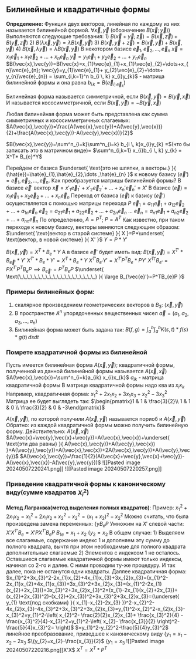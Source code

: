 ## Билинейные и квадратичные формы
**Определение:**
	Функция двух векторов, линейная по каждому из них называется билинейной формой.
	$\forall \vec{x}, \vec{y}$ (обозначение $B(\vec{x};\vec{y})$)
	Выполняются следующие требования:
	1) $B(\vec{x}+\vec{y};\vec{z})=B(\vec{x},\vec{z})+B(\vec{y},\vec{z})$
	2) $B(\lambda \vec{x},\vec{y})=\lambda B(\vec{x},\vec{y})$
	3) $B(\vec{x},\vec{y}+\vec{z})=B(\vec{x},\vec{y})+B(\vec{x},\vec{y})$
	4) $B(\vec{x},\lambda \vec{y}) =\lambda B(\vec{x},\vec{y})$
В некотором базисе $\vec{e}_{1},\vec{e}_{2},\dots,\vec{e}_{n}$
$\vec{x}=x_{1}\vec{e}_{1}+x_{1}\vec{e}_{2}+\dots+x_{n}\vec{e}_{n}$
$\vec{y}=y_{1}\vec{e}_{1}+ y_{2}\vec{e}_{2}+\dots+ y_{n}\vec{e}_{n}$
$B(\vec{x},\vec{y})=B(\vec{x}=x_{1}\vec{e}_{1}+x_{1}\vec{e}_{2}+\dots+x_{n}\vec{e}_{n}; \vec{y}=y_{1}\vec{e}_{1}+ y_{2}\vec{e}_{2}+\dots+ y_{n}\vec{e}_{n}) = \sum_{i,k=1}^n b_{i \, k} x_{i}y_{k}$ - матрица билинейной формы и она равна $b_{i \, k}=B(\vec{e}_{i; \, \vec{e}_{k}})$

Билинейная форма называется симметричной, если $B(\vec{x},\vec{y})=B(\vec{y},\vec{x})$
И называется кососимметричной, если $B(\vec{x},\vec{y})=-B(\vec{y},\vec{x})$

Любая билинейная форма может быть представлена как сумма симметричных и кососимметричных слагаемых:
	$A(\vec{x},\vec{y})=\frac{A(\vec{x},\vec{y})+A(\vec{y},\vec{x})}{2}+\frac{A(\vec{x},\vec{y})-A(\vec{y},\vec{x})}{2}$

$B(\vec{x},\vec{y})=\sum^n_{i=k}\sum^n_{i=k} b_{i \, k}x_{i}y_{k} =$(что бы записать это в матричном виде)= $\sum^n_{i,k=1} x_{i}b_{i \, k} y_{k} = X^T* B_{e}*Y$


Перейдем от базиса $\underset{ \text{это не шляпки, а векторы.} }{ (\hat{e})=\hat{e}_{1},\hat{e}_{2},\dots ,\hat{e}_{n} }$ к новому базису $(\vec{e}')=\vec{e}_{1},\vec{e}_{2},\dots,\vec{e}_{n}$. Как преобразуется матрицы билинейной формы?
В базисе $\vec{e}'$ вектор $\vec{x}=x'_{1}\vec{e}_{1}'+x'_{2}\vec{e}_{2}'+\dots+x_{n}'\vec{e}_{n}'=X'$
В базисе $(\vec{e})=x_{1}\vec{e}_{1}+x_{2}\vec{e}_{2}+\dots+x_{n}\vec{e}_{n}$
Переход от базиса $(\vec{e})$ к базису $(\vec{e}')$ осуществляется с помощью матрицы перехода $P$
$\vec{e}_{1}=a_{11}\vec{e}_{1}+a_{12}\vec{e}_{2}+\dots+a_{1n}\vec{e}_{n}$
$\vec{e}_{2}=a_{21}\vec{e}_{1}+a_{22}\vec{e}_{2}+\dots+a_{2n}\vec{e}_{n}$
...
$\vec{e}_{n}=a_{n1}\vec{e}_{1}+a_{n2}\vec{e}_{2}+\dots+a_{nn}\vec{e}_{n}$
По определению, $A = P^{T}$;  $P=A^T$
Как известно, при таком переходе к новому базису, векторы меняются следующим образом:
	$\underset{ \text{вектор в старой системе} }{ X }=P*\underset{ \text{вектор, в  новой системе} }{ X' }$
	$Y=P*Y'$

$B(\vec{x},\vec{y})=X^T*B_{e}*Y$
А в базисе $\vec{e}'$ будет иметь вид:
$B(\vec{x},\vec{y})=X^{T'}*B_{\vec{e}'}*Y'$
$X^{T'}*B_{e}*Y'=X^T*B_{e}*Y$
$X^{T'}B_{e'}Y'=X^{T'}P^TB_{e}*PY'$
$X^{Tt'}B_{e'}=PX^{T'}P^TB_{e}P \implies B_{\vec{e}'}=P^TB_{e}P$
$\underset{ \text{\_\_\_\_\_\_\_\_\_\_\_\_\_\_\_\_\_\_\_\_} }{ \large B_{\vec{e}'}=P^TB_{e}P }$


### Примеры билинейных форм:
1) скалярное произведением геометрических векторов в $B_{3}$: ($\vec{x},\vec{y}$)
2) В пространстве $A^n$ упорядоченных вещественных чисел $\vec{a}=(a_{1},a_{2},a_{3},\dots ,a_{n})$
3) Билинейная форма может быть задана так: $B(f,g)=\int ^b_{a} \int ^b_{a}K(s,t)*f(s)*g(t) \, dsdt$


### Помрете квадратичной формы из билинейной
Пусть имеется билинейная форма $A(\vec{x},\vec{y});$ квадратичной формы, полученной из данной билинейной формы называется $A(\vec{x},\vec{x})$
$A(\vec{x},\vec{x})=\sum^n_{i=k}a_{ik} x_{i}x_{k}$
$a_{ik}$ - матрица квадратичной формы
В матрице квадратичной формы надо ква из $x_{i}x_{k}$
Например, квадратичная форма: $x_{1}^2+2x_{1}x_{2}+3x_{1}x_{3}+x_{2}^2-3x_{3}^2$
Матрица ее будет выглядеть так:
$\begin{pmatrix}1 & 1 & \frac{3}{2}\\ 1 & 1 & 0 \\ \frac{3}{2}  & 0 & -3\end{pmatrix}$

$A(\vec{x},\vec{y}),$ по которой получили $A(\vec{x},\vec{y})$ называется пориоб и $A(\vec{x},\vec{y})$
Обратно: из каждой квадратичной формы можно получить билинейную форму.
Действительно: $A(\vec{x},\vec{x})$
$A(\vec{x}+\vec{y},\vec{x}+\vec{y})=A(\vec{x},\vec{x})+\underset{ \text{эти два равны} }{ A(\vec{x},\vec{y})+A(\vec{y},\vec{x}) }+A(\vec{y},\vec{y})=A(\vec{x},\vec{x})+2A(\vec{x},\vec{y})+A(\vec{y},\vec{y})$
$A(\vec{x},\vec{y})=\frac{1}{2}(A(\vec{x}+\vec{y},\vec{x}+\vec{y})-A(\vec{x},\vec{x})-A(\vec{y},\vec{y}))$
![[Pasted image 20240507220241.png]]
![[Pasted image 20240507220257.png]]

### Приведение квадратичной формы к каноническому виду(сумме квадратов $X^2_{i}$)
**Метод Лагранжа(метод выделения полных квадратов)**:
	Пример:
	$x_{1}^2+2x_{1}x_{2}=x_{1}^2+2x_{1}x_{2}+x_{2}^2-x_{2}^2=(x_{1}+x_{2})^2-x_{2}^2$
	Можно считать, что была произведена замена переменных:
	$\{yB_{e}P$
Умножим на $X'$ слевой части:
$X'X^{T'}B_{e}=X'PX^{T'}B_{e}P$
$B_{1e}=x_{1}+x_{2}$
	$\{ y_{2}=x_{2}$
	В общем случае:
		1) Выделяем все слагаемые, содержание индекс 1 и дополняем эту сумму до полного квадрата, вычтя при этом необходимые для полного квадрата дополнительные слагаемые
		2) Элементов с индексом 1 не осталось. Оставшиеся слагаемые квадратичной формы имеют только индексы, начиная со 2-го и далее. С ними проводим ту-же процедуру. И так далее, пока не останутся одни квадраты.
	Даллее квадратичная форма:
	$x_{1}^2+3x_{3}^2-2x_{1}x_{2}+4x_{1}x_{3}+3x_{2}x_{3}=(x_{1}^2-2x_{1}x_{2}+4x_{1}x_{3})+3x_{3}^2+3x_{2}x_{3}=(x_{1}^2-2x_{1}(x_{2}+2x_{3}))+3x_{3}^2+3x_{2}x_{3}^2=(x_{1}-2x_{1}(x_{2}+2x_{3})+(x_{2}+2x_{3})^2)-(x_{2}+2x_{3})^2+3x_{3}^2+3x_{2}x_{3}=(\underset{ y_{1} \text{под скобками} }{ x_{1}-x_{2}-2x_{3} })^2-x_{2}^2-4x_{2}x_{3}-4x_{3}^2+3x_{3}^2+3x_{2}x_{3}=y_{1}^2-x_{2}^2-x_{2}x_{3}-x_{3}^2=y_{1}^2-\left( x_{2}^2- \frac{2}{2}x_{2}x_{3}+ \frac{x_{3}^2}{4} - \frac{x_{3}^2}{4}-x_{3}^2=y_{1}^2-\left( x_{2}- \frac{x_{3}}{2} \right)^2-\frac{5}{4}x_{3}^2= \right)$
	$=y_{1}^2-y_{2}^2-\frac{5}{4}y_{3}^2$
	линейное преобразование, приведшее к каноническому виду
	$\{ y_{1}=x_{1}-x_{2}-2x_{3}$
	$\{y_{2}=x_{2}-\frac{x_{3}}{2}$
	$\{y_{1}=x_{3}$
	![[Pasted image 20240507220216.png]]X'X$
$X^T=X^T*P^T$